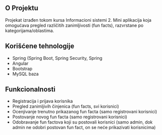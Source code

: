 ## O Projektu
Projekat izrađen tokom kursa Informacioni sistemi 2.
Mini aplikacija koja omogućava pregled različitih zanimljivosti (fun facts), razvrstane po kategorijama/oblastima.

## Korišćene tehnologije
* Spring (Spring Boot, Spring Security, Spring  
* Angular
* Bootstrap
* MySQL baza

## Funkcionalnosti
* Registracija i prijava korisnika
* Pregled zanimljivih činjenica (fun facts, svi korisnici)
* Ocenjivanje trenutno prikazanog fun facta (samo registrovani korisnici)
* Postovanje novog fun facta (samo registrovani korisnici)
* Odobravanje fun factova koji su postovali korisnici (samo admin, dok admin ne odobri postovan fun fact, on se neće prikazivati korisnicima)
